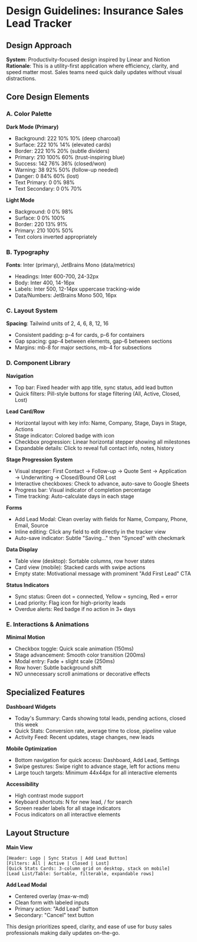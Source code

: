 # Design Guidelines: Insurance Sales Lead Tracker

## Design Approach
**System**: Productivity-focused design inspired by Linear and Notion
**Rationale**: This is a utility-first application where efficiency, clarity, and speed matter most. Sales teams need quick daily updates without visual distractions.

## Core Design Elements

### A. Color Palette
**Dark Mode (Primary)**
- Background: 222 10% 10% (deep charcoal)
- Surface: 222 10% 14% (elevated cards)
- Border: 222 10% 20% (subtle dividers)
- Primary: 210 100% 60% (trust-inspiring blue)
- Success: 142 76% 36% (closed/won)
- Warning: 38 92% 50% (follow-up needed)
- Danger: 0 84% 60% (lost)
- Text Primary: 0 0% 98%
- Text Secondary: 0 0% 70%

**Light Mode**
- Background: 0 0% 98%
- Surface: 0 0% 100%
- Border: 220 13% 91%
- Primary: 210 100% 50%
- Text colors inverted appropriately

### B. Typography
**Fonts**: Inter (primary), JetBrains Mono (data/metrics)
- Headings: Inter 600-700, 24-32px
- Body: Inter 400, 14-16px
- Labels: Inter 500, 12-14px uppercase tracking-wide
- Data/Numbers: JetBrains Mono 500, 16px

### C. Layout System
**Spacing**: Tailwind units of 2, 4, 6, 8, 12, 16
- Consistent padding: p-4 for cards, p-6 for containers
- Gap spacing: gap-4 between elements, gap-6 between sections
- Margins: mb-8 for major sections, mb-4 for subsections

### D. Component Library

**Navigation**
- Top bar: Fixed header with app title, sync status, add lead button
- Quick filters: Pill-style buttons for stage filtering (All, Active, Closed, Lost)

**Lead Card/Row**
- Horizontal layout with key info: Name, Company, Stage, Days in Stage, Actions
- Stage indicator: Colored badge with icon
- Checkbox progression: Linear horizontal stepper showing all milestones
- Expandable details: Click to reveal full contact info, notes, history

**Stage Progression System**
- Visual stepper: First Contact → Follow-up → Quote Sent → Application → Underwriting → Closed/Bound OR Lost
- Interactive checkboxes: Check to advance, auto-save to Google Sheets
- Progress bar: Visual indicator of completion percentage
- Time tracking: Auto-calculate days in each stage

**Forms**
- Add Lead Modal: Clean overlay with fields for Name, Company, Phone, Email, Source
- Inline editing: Click any field to edit directly in the tracker view
- Auto-save indicator: Subtle "Saving..." then "Synced" with checkmark

**Data Display**
- Table view (desktop): Sortable columns, row hover states
- Card view (mobile): Stacked cards with swipe actions
- Empty state: Motivational message with prominent "Add First Lead" CTA

**Status Indicators**
- Sync status: Green dot = connected, Yellow = syncing, Red = error
- Lead priority: Flag icon for high-priority leads
- Overdue alerts: Red badge if no action in 3+ days

### E. Interactions & Animations
**Minimal Motion**
- Checkbox toggle: Quick scale animation (150ms)
- Stage advancement: Smooth color transition (200ms)
- Modal entry: Fade + slight scale (250ms)
- Row hover: Subtle background shift
- NO unnecessary scroll animations or decorative effects

## Specialized Features

**Dashboard Widgets**
- Today's Summary: Cards showing total leads, pending actions, closed this week
- Quick Stats: Conversion rate, average time to close, pipeline value
- Activity Feed: Recent updates, stage changes, new leads

**Mobile Optimization**
- Bottom navigation for quick access: Dashboard, Add Lead, Settings
- Swipe gestures: Swipe right to advance stage, left for actions menu
- Large touch targets: Minimum 44x44px for all interactive elements

**Accessibility**
- High contrast mode support
- Keyboard shortcuts: N for new lead, / for search
- Screen reader labels for all stage indicators
- Focus indicators on all interactive elements

## Layout Structure

**Main View**
```
[Header: Logo | Sync Status | Add Lead Button]
[Filters: All | Active | Closed | Lost]
[Quick Stats Cards: 3-column grid on desktop, stack on mobile]
[Lead List/Table: Sortable, filterable, expandable rows]
```

**Add Lead Modal**
- Centered overlay (max-w-md)
- Clean form with labeled inputs
- Primary action: "Add Lead" button
- Secondary: "Cancel" text button

This design prioritizes speed, clarity, and ease of use for busy sales professionals making daily updates on-the-go.